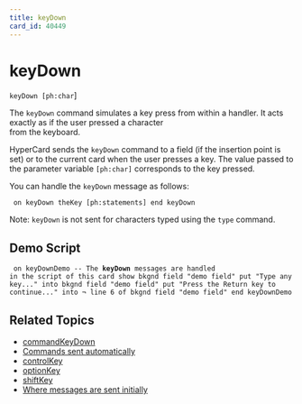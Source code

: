```yaml
---
title: keyDown
card_id: 40449
---
```


# keyDown

<code>keyDown [ph:char</code>]

The <code>keyDown</code> command simulates a key press from within a handler. It acts exactly as if the user pressed a character<code> </code>from the keyboard.

HyperCard sends the <code>keyDown</code> command to a field (if the insertion point is set) or to the current card when the user presses a key. The value passed to the parameter variable <code>[ph:char]</code> corresponds to the key pressed. 

You can handle the <code>keyDown</code> message as follows:

<code><pre>
on keyDown theKey
  [ph:statements]
end keyDown
</pre></code>

Note: <code>keyDown</code> is not sent for characters typed using the <code>type</code> command. 


## Demo Script

<code><pre>
on keyDownDemo
  -- The <b>keyDown</b> messages are handled in the script of this card
  show bkgnd field "demo field"
  put "Type any key..." into bkgnd field "demo field"
  put "Press the Return key to continue..." into ¬
  line 6 of bkgnd field "demo field"
end keyDownDemo
</pre></code>

## Related Topics

* [commandKeyDown](/HyperTalkReference/commands/commandKeyDown)
* [Commands sent automatically](/HyperTalkReference/systemmessages/Commands-sent-automatically)
* [controlKey](/HyperTalkReference/commands/controlKey)
* [optionKey](/HyperTalkReference/functions/optionKey)
* [shiftKey](/HyperTalkReference/functions/shiftKey)
* [Where messages are sent initially](/HyperTalkReference/systemmessages/Where-messages-are-sent-initially)
